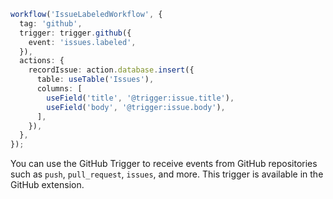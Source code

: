 ```ts
workflow('IssueLabeledWorkflow', {
  tag: 'github',
  trigger: trigger.github({
    event: 'issues.labeled',
  }),
  actions: {
    recordIssue: action.database.insert({
      table: useTable('Issues'),
      columns: [
        useField('title', '@trigger:issue.title'),
        useField('body', '@trigger:issue.body'),
      ],
    }),
  },
});
```

You can use the GitHub Trigger to receive events from GitHub repositories such as `push`, `pull_request`, `issues`, and more. This trigger is available in the GitHub extension.
